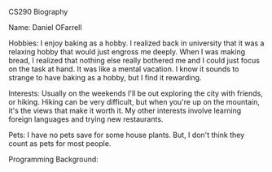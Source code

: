 CS290 Biography

Name: 
Daniel OFarrell

Hobbies: 
I enjoy baking as a hobby. I realized back in university that it was a relaxing hobby that 
would just engross me deeply. When I was making bread, I realized that nothing else really
bothered me and I could just focus on the task at hand. It was like a mental vacation. I
know it sounds to strange to have baking as a hobby, but I find it rewarding.

Interests:
Usually on the weekends I'll be out exploring the city with friends, or hiking. Hiking can 
be very difficult, but when you're up on the mountain, it's the views that make it worth it.
My other interests involve learning foreign languages and trying new restaurants.

Pets:
I have no pets save for some house plants. But, I don't think they count as pets for most 
people. 

Programming Background: